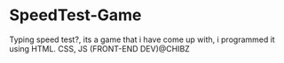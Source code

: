 # SpeedTest-Game
Typing speed test?, its a game that i have come up with, i programmed it using HTML. CSS, JS (FRONT-END DEV)@CHIBZ
